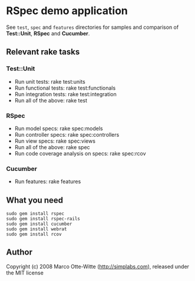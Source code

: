 # RSpec demo application

See <code>test</code>, <code>spec</code> and <code>features</code> directories for samples and comparison of **Test::Unit**, **RSpec** and **Cucumber**.

## Relevant rake tasks

### Test::Unit

* Run unit tests:
	rake test:units
* Run functional tests:
	rake test:functionals
* Run integration tests:
	rake test:integration
* Run all of the above:
	rake test

### RSpec

* Run model specs:
	rake spec:models
* Run controller specs:
	rake spec:controllers
* Run view specs:
	rake spec:views
* Run all of the above:
	rake spec
* Run code coverage analysis on specs:
	rake spec:rcov

### Cucumber

* Run features:
	rake features


## What you need

	sudo gem install rspec
	sudo gem install rspec-rails
	sudo gem install cucumber
	sudo gem install webrat
	sudo gem install rcov

## Author

Copyright (c) 2008 Marco Otte-Witte (http://simplabs.com), released under the MIT license